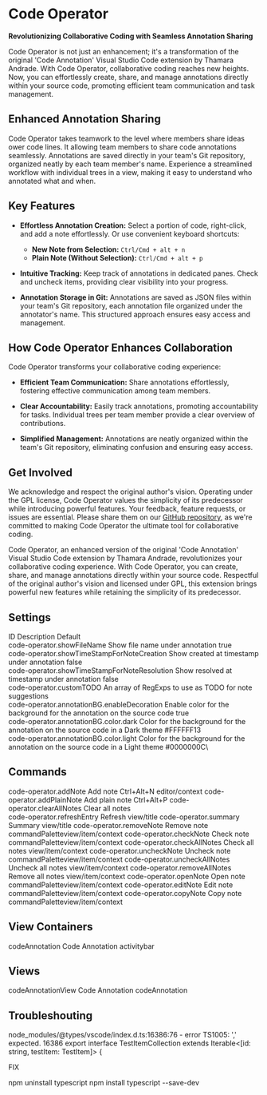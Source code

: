 # Code Operator

**Revolutionizing Collaborative Coding with Seamless Annotation Sharing**

Code Operator is not just an enhancement; it's a transformation of the original 'Code Annotation' Visual Studio Code extension by Thamara Andrade. With Code Operator, collaborative coding reaches new heights. Now, you can effortlessly create, share, and manage annotations directly within your source code, promoting efficient team communication and task management.

## Enhanced Annotation Sharing

Code Operator takes teamwork to the level where members share ideas ower code lines. It allowing team members to share code annotations seamlessly. Annotations are saved directly in your team's Git repository, organized neatly by each team member's name. Experience a streamlined workflow with individual trees in a view, making it easy to understand who annotated what and when.

## Key Features

- **Effortless Annotation Creation:** Select a portion of code, right-click, and add a note effortlessly. Or use convenient keyboard shortcuts:
  - **New Note from Selection:** `Ctrl/Cmd + alt + n`
  - **Plain Note (Without Selection):** `Ctrl/Cmd + alt + p`

- **Intuitive Tracking:** Keep track of annotations in dedicated panes. Check and uncheck items, providing clear visibility into your progress.

- **Annotation Storage in Git:** Annotations are saved as JSON files within your team's Git repository, each annotation file organized under the annotator's name. This structured approach ensures easy access and management.

## How Code Operator Enhances Collaboration

Code Operator transforms your collaborative coding experience:

- **Efficient Team Communication:** Share annotations effortlessly, fostering effective communication among team members.

- **Clear Accountability:** Easily track annotations, promoting accountability for tasks. Individual trees per team member provide a clear overview of contributions.

- **Simplified Management:** Annotations are neatly organized within the team's Git repository, eliminating confusion and ensuring easy access.

## Get Involved

We acknowledge and respect the original author's vision. Operating under the GPL license, Code Operator values the simplicity of its predecessor while introducing powerful features. Your feedback, feature requests, or issues are essential. Please share them on our [GitHub repository](https://github.com/arise-project/vscode-code-operator), as we're committed to making Code Operator the ultimate tool for collaborative coding.

Code Operator, an enhanced version of the original 'Code Annotation' Visual Studio Code extension by Thamara Andrade, revolutionizes your collaborative coding experience. With Code Operator, you can create, share, and manage annotations directly within your source code. Respectful of the original author's vision and licensed under GPL, this extension brings powerful new features while retaining the simplicity of its predecessor.

## Settings

ID	Description	Default\
code-operator.showFileName	Show file name under annotation	true\
code-operator.showTimeStampForNoteCreation	Show created at timestamp under annotation	false\
code-operator.showTimeStampForNoteResolution	Show resolved at timestamp under annotation	false\
code-operator.customTODO	An array of RegExps to use as TODO for note suggestions\
code-operator.annotationBG.enableDecoration	Enable color for the background for the annotation on the source code	true\
code-operator.annotationBG.color.dark	Color for the background for the annotation on the source code in a Dark theme	#FFFFFF13\
code-operator.annotationBG.color.light	Color for the background for the annotation on the source code in a Light theme	#0000000C\

## Commands

code-operator.addNote	Add note	Ctrl+Alt+N
editor/context
code-operator.addPlainNote	Add plain note	Ctrl+Alt+P
code-operator.clearAllNotes	Clear all notes		
code-operator.refreshEntry	Refresh		view/title
code-operator.summary	Summary		view/title
code-operator.removeNote	Remove note		commandPaletteview/item/context
code-operator.checkNote	Check note		commandPaletteview/item/context
code-operator.checkAllNotes	Check all notes		view/item/context
code-operator.uncheckNote	Uncheck note		commandPaletteview/item/context
code-operator.uncheckAllNotes	Uncheck all notes		view/item/context
code-operator.removeAllNotes	Remove all notes		view/item/context
code-operator.openNote	Open note		commandPaletteview/item/context
code-operator.editNote	Edit note		commandPaletteview/item/context
code-operator.copyNote	Copy note		commandPaletteview/item/context

## View Containers

codeAnnotation	Code Annotation	activitybar

## Views

codeAnnotationView	Code Annotation	codeAnnotation

## Troubleshouting

node_modules/@types/vscode/index.d.ts:16386:76 - error TS1005: ',' expected.
16386  export interface TestItemCollection extends Iterable<[id: string, testItem: TestItem]> {

FIX

npm uninstall typescript
npm install typescript --save-dev

